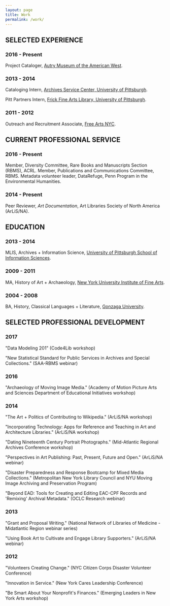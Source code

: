 ```yaml
---
layout: page
title: Work
permalink: /work/
---
```

## SELECTED EXPERIENCE
### 2016 - Present
Project Cataloger, [Autry Museum of the American West](https://theautry.org/research-collections/library-and-archives-autry).

### 2013 - 2014
Cataloging Intern, [Archives Service Center, University of Pittsburgh](http://www.library.pitt.edu/archives-service-center).

Pitt Partners Intern, [Frick Fine Arts Library, University of Pittsburgh](http://library.pitt.edu/fine-arts).

### 2011 - 2012
Outreach and Recruitment Associate, [Free Arts NYC](http://freeartsnyc.org).

## CURRENT PROFESSIONAL SERVICE
### 2016 - Present
Member, Diversity Committee, Rare Books and Manuscripts Section (RBMS), ACRL.
Member, Publications and Communications Committee, RBMS.
Metadata volunteer leader, DataRefuge, Penn Program in the Environmental Humanities.

### 2014 - Present
Peer Reviewer, *Art Documentation*, Art Libraries Society of North America (ArLiS/NA).

## EDUCATION
### 2013 - 2014
MLIS, Archives + Information Science, [University of Pittsburgh School of Information Sciences](http://ischool.pitt.edu/).

### 2009 - 2011
MA, History of Art + Archaeology, [New York University Institute of Fine Arts](http://www.nyu.edu/gsas/dept/fineart/).

### 2004 - 2008
BA, History, Classical Languages + Literature, [Gonzaga University](http://www.gonzaga.edu/).

## SELECTED PROFESSIONAL DEVELOPMENT
### 2017
"Data Modeling 201" (Code4Lib workshop)

"New Statistical Standard for Public Services in Archives and Special Collections." (SAA-RBMS webinar)

### 2016
"Archaeology of Moving Image Media." (Academy of Motion Picture Arts and Sciences Department of Educational Initiatives workshop)

### 2014
"The Art + Politics of Contributing to Wikipedia." (ArLiS/NA workshop)

"Incorporating Technology: Apps for Reference and Teaching in Art and Architecture Libraries." (ArLiS/NA workshop)

"Dating Nineteenth Century Portrait Photographs." (Mid-Atlantic Regional Archives Conference workshop)

"Perspectives in Art Publishing: Past, Present, Future and Open." (ArLiS/NA webinar)

"Disaster Preparedness and Response Bootcamp for Mixed Media Collections." (Metropolitan New York Library Council and NYU Moving Image Archiving and Preservation Program)

"Beyond EAD: Tools for Creating and Editing EAC-CPF Records and 'Remixing' Archival Metadata." (OCLC Research webinar)

### 2013
"Grant and Proposal Writing." (National Network of Libraries of Medicine - Midatlantic Region webinar series)

"Using Book Art to Cultivate and Engage Library Supporters." (ArLiS/NA webinar)

### 2012
"Volunteers Creating Change." (NYC Citizen Corps Disaster Volunteer Conference)

"Innovation in Service." (New York Cares Leadership Conference)

"Be Smart About Your Nonprofit's Finances." (Emerging Leaders in New York Arts workshop)
